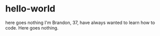 # hello-world
here goes nothing
I'm Brandon, 37, have always wanted to learn how to code.  Here goes nothing.
